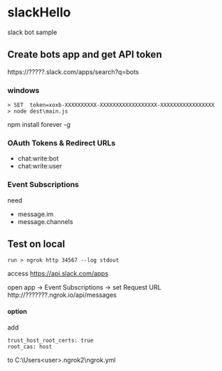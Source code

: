 # slackHello
slack bot sample

## Create bots app and get API token
https://?????.slack.com/apps/search?q=bots

### windows
```
> SET  token=xoxb-XXXXXXXXXX-XXXXXXXXXXXXXXXXXX-XXXXXXXXXXXXXXXXX
> node dest\main.js
```

npm install forever -g

### OAuth Tokens & Redirect URLs
- chat:write:bot
- chat:write:user

### Event Subscriptions
need
- message.im
- message.channels

## Test on local
```
run > ngrok http 34567 --log stdout
```
access https://api.slack.com/apps

open app -> Event Subscriptions -> set Request URL http://???????.ngrok.io/api/messages


#### option
add
```
trust_host_root_certs: true
root_cas: host
```
to C:\Users\<user>\.ngrok2\ngrok.yml
